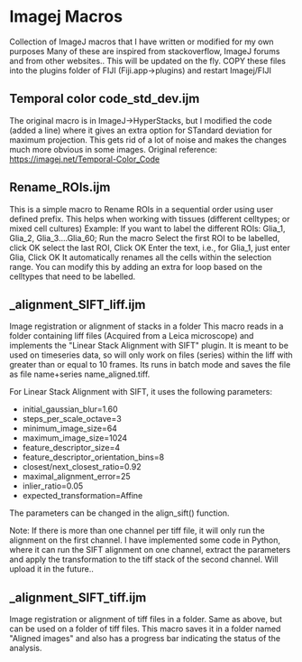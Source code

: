 # Imagej Macros
  Collection of ImageJ macros that I have written or modified for my own purposes
  Many of these are inspired from stackoverflow, ImageJ forums and from other websites..
  This will be updated on the fly.
  COPY these files into the plugins folder of FIJI (Fiji.app->plugins) and restart Imagej/FIJI
 
## Temporal color code_std_dev.ijm
 
The original macro is in ImageJ->HyperStacks, but I modified the code (added a line) where it gives an extra option for STandard deviation for maximum projection. This gets rid of a lot of noise and makes the changes much more obvious in some images. 
Original reference: https://imagej.net/Temporal-Color_Code

## Rename_ROIs.ijm

This is a simple macro to Rename ROIs in a sequential order using user defined prefix. This helps when working with tissues (different celltypes; or mixed cell cultures)
Example: If you want to label the different ROIs: Glia_1, Glia_2, Glia_3....Glia_60; 
Run the macro
Select the first ROI to be labelled, click OK
select the last ROI, Click OK
Enter the text, i.e., for Glia_1, just enter Glia, Click OK
It automatically renames all the cells within the selection range.
You can modify this by adding an extra for loop based on the celltypes that need to be labelled.

## _alignment_SIFT_liff.ijm

Image registration or alignment of stacks in a folder
This macro reads in a folder containing liff files (Acquired from a Leica microscope) and implements the "Linear Stack Alignment with SIFT" plugin. It is meant to be used on timeseries data, so will only work on files (series) within the liff with greater than or equal to 10 frames. Its runs in batch mode and saves the file as file name+series name_aligned.tiff.

For Linear Stack Alignment with SIFT, it uses the following parameters:
* initial_gaussian_blur=1.60
* steps_per_scale_octave=3
* minimum_image_size=64
* maximum_image_size=1024
* feature_descriptor_size=4
* feature_descriptor_orientation_bins=8
* closest/next_closest_ratio=0.92
* maximal_alignment_error=25
* inlier_ratio=0.05
* expected_transformation=Affine

The parameters can be changed in the align_sift() function.

Note: If there is more than one channel per tiff file, it will only run the alignment on the first channel. I have implemented some code in Python, where it can run the SIFT alignment on one channel, extract the parameters and apply the transformation to the tiff stack of the second channel. Will upload it in the future..

## _alignment_SIFT_tiff.ijm
Image registration or alignment of tiff files in a folder.
Same as above, but can be used on a folder of tiff files. This macro saves it in a folder named "Aligned images" and also has a progress bar indicating the status of the analysis.

